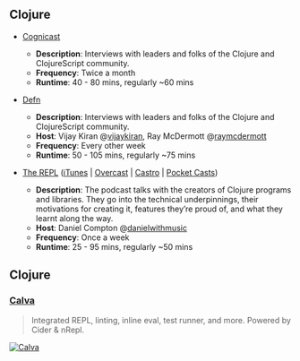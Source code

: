 ## Clojure

-   [Cognicast](http://blog.cognitect.com/cognicast)
    
    -   **Description**: Interviews with leaders and folks of the Clojure and ClojureScript community.
    -   **Frequency**: Twice a month
    -   **Runtime**: 40 - 80 mins, regularly ~60 mins
-   [Defn](https://defn.audio/)
    
    -   **Description**: Interviews with leaders and folks of the Clojure and ClojureScript community.
    -   **Host**: Vijay Kiran @[vijaykiran](https://twitter.com/vijaykiran), Ray McDermott @[raymcdermott](https://twitter.com/raymcdermott)
    -   **Frequency**: Every other week
    -   **Runtime**: 50 - 105 mins, regularly ~75 mins
-   [The REPL](https://www.therepl.net/) ([iTunes](https://geo.itunes.apple.com/ca/podcast/feed/id1434612191?at=11lLuB) | [Overcast](https://overcast.fm/itunes1434612191) | [Castro](https://castro.fm/itunes/itunes1434612191) | [Pocket Casts](http://pca.st/itunes/1434612191))
    
    -   **Description**: The podcast talks with the creators of Clojure programs and libraries. They go into the technical underpinnings, their motivations for creating it, features they’re proud of, and what they learnt along the way.
    -   **Host**: Daniel Compton @[danielwithmusic](https://twitter.com/danielwithmusic)
    -   **Frequency**: Once a week
    -   **Runtime**: 25 - 95 mins, regularly ~50 mins

## Clojure

### [Calva](https://marketplace.visualstudio.com/items?itemName=betterthantomorrow.calva)

> Integrated REPL, linting, inline eval, test runner, and more. Powered by Cider & nRepl.

[![Calva](https://raw.githubusercontent.com/BetterThanTomorrow/calva/master/assets/howto/top-level-comment-eval.gif)](https://raw.githubusercontent.com/BetterThanTomorrow/calva/master/assets/howto/top-level-comment-eval.gif)